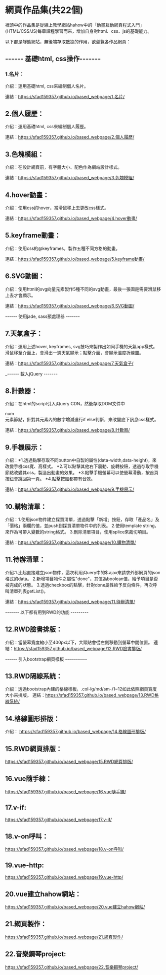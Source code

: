 # 網頁作品集(共22個)

裡頭中的作品集是從線上教學網站hahow中的「動畫互動網頁程式入門」(HTML/CSS/JS)每章課程學習而來，增加自身對html、css、js的基礎能力。

以下都是靜態網站，無後端存取數據的作用，欲瀏覽各作品網頁：

## ------ 基礎html, css操作-------

### 1.名片：
  介紹：運用基礎html, css來編制個人名片。
  
  連結：https://sfad159357.github.io/based_webpage/1.名片/
  
## 2.個人履歷：
  介紹：運用基礎html, css來編制個人履歷。
  
  連結：https://sfad159357.github.io/based_webpage/2.個人履歷/

## 3.色塊模組：
  介紹：在設計網頁前，有字體大小、配色作為網站設計樣式。
  
  連結：https://sfad159357.github.io/based_webpage/3.色塊模組/
  
## 4.hover動畫：
  介紹：使用css的hover，當滑鼠移上去更改css樣式。
  
  連結：https://sfad159357.github.io/based_webpage/4.hover動畫/
  
## 5.keyframe動畫：
  介紹：使用css的@keyframes，製作五種不同方格的動畫。
  
  連結：https://sfad159357.github.io/based_webpage/5.keyframe動畫/
  
## 6.SVG動圖：
  介紹：使用html的svg向量元素製作5種不同的svg動畫，最後一張圖是需要滑鼠移上去才會顯示。
  
  連結：https://sfad159357.github.io/based_webpage/6.SVG動圖/
  
------ 使用jade, sass預處理器 -------
## 7.天氣盒子：
  介紹：運用上述hover, keyframes, svg技巧來製作出如同手機的天氣app樣式。滑鼠移至介面上，會滑出一週天氣顯示；點擊介面，會顯示溫度折線圖。
  
  
  連結：https://sfad159357.github.io/based_webpage/7.天氣盒子/
 
_------ 載入jQuery -------
## 8.計數器：
  介紹：在html的script引入jQuery CDN，然後存取DOM文件中<div>num</div>元素節點，針對其元素內的數字增減進行if else判斷，來改變底下訊息css樣式。
  
  
  連結：https://sfad159357.github.io/based_webpage/8.計數器/
 
## 9.手機展示：
  介紹：*1.透過點擊存取不同button中自製的屬性(data-width,data-height)，來改變手機css寬、高樣式。
       *2.可以點擊其他右下震動、旋轉按鈕，透過存取手機節點改變其css，製造出動畫的效果。
       *3.點擊手機螢幕可以使螢幕滑動，按首頁按鈕會跳回第一頁。
       *4.點擊按鈕都帶有音效。
       
       
  連結：https://sfad159357.github.io/based_webpage/9.手機展示/
  
## 10.購物清單：
  介紹：1.使用json物件建立採買清單，透過點擊「新增」按鈕，存取「產品名」及「價格」兩欄的值，並push到採買清單物件中的列表。
       2.使用template string，來作為可帶入變數的string格式。
       3.刪除清單項目，使用splice來裁切項目。
       
  連結：https://sfad159357.github.io/based_webpage/10.購物清單/
  
## 11.待辦清單：
  介紹:1.比起直接建立json物件，這次利用jQuery中的$.ajax來請求外部網頁的json格式的data。
      2.新增項目物件之屬性"done"，其值為boolean值，給予項目是否被完成的狀態。
      3.透過checkbox的點擊，針對done屬性給予反向條件，再次呼叫清單列表getList()。

  連結：https://sfad159357.github.io/based_webpage/11.待辦清單/
 
------- 以下都有用到RWD的功能 ---------
## 12.RWD臉書排版：
  介紹：當螢幕寬度縮小至400px以下，大頭貼會從左側移動到螢幕中間位置。
  連結：https://sfad159357.github.io/based_webpage/12.RWD臉書排版/
  
------ 引入bootstrap網頁樣板 -----------
  
## 13.RWD隔線系統：
  介紹：透過bootstrap內建的格線樣板，.col-lg/md/sm-/1~12如此依照網頁寬度大小來排版。
  連結：https://sfad159357.github.io/based_webpage/13.RWD格線系統/
  
## 14.格線圖形排版：
  介紹：
  https://sfad159357.github.io/based_webpage/14.格線圖形排版/
  
## 15.RWD網頁排版：
  https://sfad159357.github.io/based_webpage/15.RWD網頁排版/
  
## 16.vue隨手練：
   https://sfad159357.github.io/based_webpage/16.vue隨手練/
   
## 17.v-if:
   https://sfad159357.github.io/based_webpage/17.v-if/
   
## 18.v-on呼叫：
   https://sfad159357.github.io/based_webpage/18.v-on呼叫/
   
## 19.vue-http:
   https://sfad159357.github.io/based_webpage/19.vue-http/
   
## 20.vue建立hahow網站：
  https://sfad159357.github.io/based_webpage/20.vue建立hahow網站/
  
## 21.網頁製作：
  https://sfad159357.github.io/based_webpage/21.網頁製作/
  
## 22.音樂鋼琴project:
  https://sfad159357.github.io/based_webpage/22.音樂鋼琴project/

